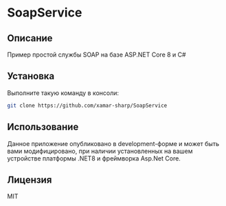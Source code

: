 # SoapService

## Описание 

Пример простой службы SOAP на базе ASP.NET Core 8 и C#

## Установка

Выполните такую команду в консоли:
```bash
git clone https://github.com/xamar-sharp/SoapService
```

## Использование

Данное приложение опубликовано в development-форме и может быть вами модифицировано,
при наличии установленных на вашем устройстве платформы .NET8 и фреймворка Asp.Net Core.

## Лицензия

MIT